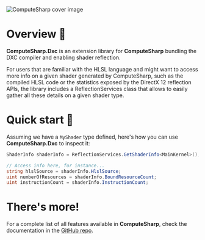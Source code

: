 ![ComputeSharp cover image](https://user-images.githubusercontent.com/10199417/108635546-3512ea00-7480-11eb-8172-99bc59f4eb6f.png)

# Overview 📖

**ComputeSharp.Dxc** is an extension library for **ComputeSharp** bundling the DXC compiler and enabling shader reflection.

For users that are familiar with the HLSL language and might want to access more info on a given shader generated by ComputeSharp, such as the compiled HLSL code or the statistics exposed by the DirectX 12 reflection APIs, the library includes a ReflectionServices class that allows to easily gather all these details on a given shader type.

# Quick start 🚀

Assuming we have a `MyShader` type defined, here's how you can use **ComputeSharp.Dxc** to inspect it:

```csharp
ShaderInfo shaderInfo = ReflectionServices.GetShaderInfo<MainKernel>();

// Access info here, for instance...
string hlslSource = shaderInfo.HlslSource;
uint numberOfResources = shaderInfo.BoundResourceCount;
uint instructionCount = shaderInfo.InstructionCount;
```

# There's more!

For a complete list of all features available in **ComputeSharp**, check the documentation in the [GitHub repo](https://github.com/Sergio0694/ComputeSharp).